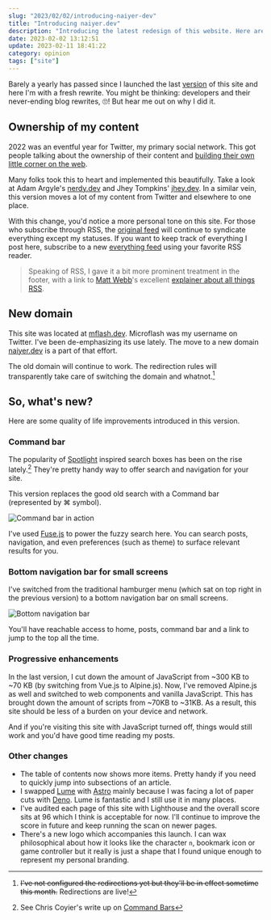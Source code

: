 ```yaml
---
slug: "2023/02/02/introducing-naiyer-dev"
title: "Introducing naiyer.dev"
description: "Introducing the latest redesign of this website. Here are the motivations for the revamp, some website metrics and comparison with the old version, and the interesting ‘behind the scenes’ changes."
date: 2023-02-02 13:12:51
update: 2023-02-11 18:41:22
category: opinion
tags: ["site"]
---
```


Barely a yearly has passed since I launched the last [version](/post/2022/07/13/microflash-version-2/) of this site and here I'm with a fresh rewrite. You might be thinking: developers and their never-ending blog rewrites, 🙄! But hear me out on why I did it.

## Ownership of my content

2022 was an eventful year for Twitter, my primary social network. This got people talking about the ownership of their content and [building their own little corner on the web](https://www.theverge.com/23513418/bring-back-personal-blogging). 

Many folks took this to heart and implemented this beautifully. Take a look at Adam Argyle's [nerdy.dev](https://nerdy.dev) and Jhey Tompkins' [jhey.dev](https://jhey.dev). In a similar vein, this version moves a lot of my content from Twitter and elsewhere to one place.

With this change, you'd notice a more personal tone on this site. For those who subscribe through RSS, the [original feed](/feed.xml) will continue to syndicate everything except my statuses. If you want to keep track of everything I post here, subscribe to a new [everything feed](/all.xml) using your favorite RSS reader.

> Speaking of RSS, I gave it a bit more prominent treatment in the footer, with a link to [Matt Webb](https://interconnected.org/home/)'s excellent [explainer about all things RSS](https://aboutfeeds.com/).

## New domain

This site was located at [mflash.dev](https://mflash.dev). Microflash was my username on Twitter. I've been de-emphasizing its use lately. The move to a new domain [naiyer.dev](https://naiyer.dev) is a part of that effort.

The old domain will continue to work. The redirection rules will transparently take care of switching the domain and whatnot.[^1]

[^1]: ~~I've not configured the redirections yet but they'll be in effect sometime this month.~~ Redirections are live!

## So, what's new?

Here are some quality of life improvements introduced in this version.

### Command bar

The popularity of [Spotlight](https://en.wikipedia.org/wiki/Spotlight_(Apple)) inspired search boxes has been on the rise lately.[^2] They're pretty handy way to offer search and navigation for your site.

[^2]: See Chris Coyier's write up on [Command Bars](https://chriscoyier.net/2022/12/18/command-bars/)

This version replaces the good old search with a Command bar (represented by &#8984; symbol).

![Command bar in action](/images/post/2023/2023-02-02-13-12-51-introducing-naiyer-dev-01.png)

I've used [Fuse.js](https://fusejs.io/) to power the fuzzy search here. You can search posts, navigation, and even preferences (such as theme) to surface relevant results for you.

### Bottom navigation bar for small screens

I've switched from the traditional hamburger menu (which sat on top right in the previous version) to a bottom navigation bar on small screens.

![Bottom navigation bar](/images/post/2023/2023-02-02-13-12-51-introducing-naiyer-dev-02.png)

You'll have reachable access to home, posts, command bar and a link to jump to the top all the time.

### Progressive enhancements

In the last version, I cut down the amount of JavaScript from ~300 KB to ~70 KB (by switching from Vue.js to Alpine.js). Now, I've removed Alpine.js as well and switched to web components and vanilla JavaScript. This has brought down the amount of scripts from ~70KB to ~31KB. As a result, this site should be less of a burden on your device and network.

And if you're visiting this site with JavaScript turned off, things would still work and you'd have good time reading my posts.

### Other changes

- The table of contents now shows more items. Pretty handy if you need to quickly jump into subsections of an article.
- I swapped [Lume](https://lume.land) with [Astro](https://astro.build) mainly because I was facing a lot of paper cuts with [Deno](https://deno.land). Lume is fantastic and I still use it in many places.
- I've audited each page of this site with Lighthouse and the overall score sits at 96 which I think is acceptable for now. I'll continue to improve the score in future and keep running the scan on newer pages.
- There's a new logo which accompanies this launch. I can wax philosophical about how it looks like the character `n`, bookmark icon or game controller but it really is just a shape that I found unique enough to represent my personal branding.
